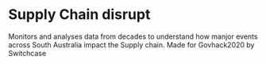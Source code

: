 # Supply Chain disrupt
Monitors and analyses data from decades to understand how manjor events across South Australia impact the Supply chain. Made for Govhack2020 by Switchcase
